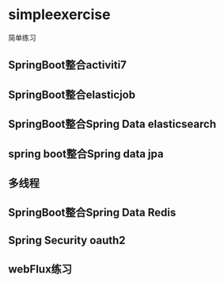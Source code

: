 # simpleexercise
简单练习

## SpringBoot整合activiti7

## SpringBoot整合elasticjob

## SpringBoot整合Spring Data elasticsearch

## spring boot整合Spring data jpa

## 多线程

## SpringBoot整合Spring Data Redis

## Spring Security oauth2

## webFlux练习
